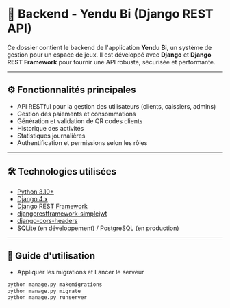 # 🧠 Backend - Yendu Bi (Django REST API)

Ce dossier contient le backend de l'application **Yendu Bi**, un système de gestion pour un espace de jeux. Il est développé avec **Django** et **Django REST Framework** pour fournir une API robuste, sécurisée et performante.

---
## ⚙️ Fonctionnalités principales

- API RESTful pour la gestion des utilisateurs (clients, caissiers, admins)
- Gestion des paiements et consommations
- Génération et validation de QR codes clients
- Historique des activités
- Statistiques journalières
- Authentification et permissions selon les rôles

---

## 🛠️ Technologies utilisées

- [Python 3.10+](https://www.python.org/)
- [Django 4.x](https://www.djangoproject.com/)
- [Django REST Framework](https://www.django-rest-framework.org/)
- [djangorestframework-simplejwt](https://django-rest-framework-simplejwt.readthedocs.io/en/latest/)
- [django-cors-headers](https://pypi.org/project/django-cors-headers/)
- SQLite (en développement) / PostgreSQL (en production)

---

## 📁 Guide d'utilisation
- Appliquer les migrations et Lancer le serveur

```bash
python manage.py makemigrations
python manage.py migrate
python manage.py runserver

